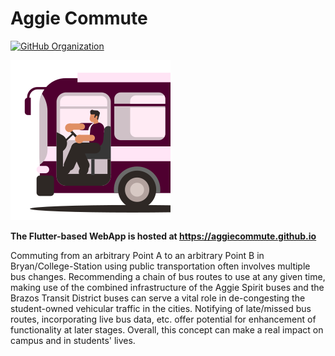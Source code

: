 # Aggie Commute

[![GitHub Organization](https://dcbadge.vercel.app/api/server/FZQT9sycbF?style=flat)](https://discord.gg/FZQT9sycbF)

![](Logo_256x256.png)

**The Flutter-based WebApp is hosted at https://aggiecommute.github.io**

Commuting from an arbitrary Point A to an arbitrary Point B in Bryan/College-Station using public transportation often involves multiple bus changes. Recommending a chain of bus routes to use at any given time, making use of the combined infrastructure of the Aggie Spirit buses and the Brazos Transit District buses can serve a vital role in de-congesting the student-owned vehicular traffic in the cities. Notifying of late/missed bus routes, incorporating live bus data, etc. offer potential for enhancement of functionality at later stages. Overall, this concept can make a real impact on campus and in students' lives.

